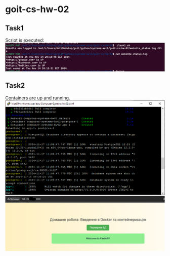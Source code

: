 # goit-cs-hw-02
## Task1
Script is executed:
![alt text](assets/task1.png)

## Task2
Containers are up and running.
![alt text](assets/task2-out.png)
![alt text](assets/task2-res.png)
